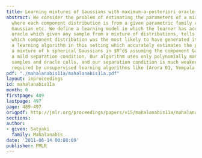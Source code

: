 ```yaml
---
title: Learning mixtures of Gaussians with maximum-a-posteriori oracle
abstract: We consider the problem of estimating the parameters of a mixture of distributions,
  where each component distribution is from a given parametric family e.g. exponential,
  Gaussian etc. We define a learning model in which the learner has access to a ``maximum-a-posteriori''
  oracle which given any sample from a mixture of distributions, tells the learner
  which component distribution was the most likely to have generated it. We describe
  a learning algorithm in this setting which accurately estimates the parameters of
  a mixture of k spherical Gaussians in $R^d$ assuming the component Gaussians satisfy
  a mild separation condition. Our algorithm uses only polynomially many (in d, k)
  samples and oracle calls, and our separation condition is much weaker than those
  required by unsupervised learning algorithms like [Arora 01, Vempala 02]. [pdf]
pdf: "./mahalanabis11a/mahalanabis11a.pdf"
layout: inproceedings
id: mahalanabis11a
month: 0
firstpage: 489
lastpage: 497
page: 489-497
origpdf: http://jmlr.org/proceedings/papers/v15/mahalanabis11a/mahalanabis11a.pdf
sections: 
author:
- given: Satyaki
  family: Mahalanabis
date: '2011-06-14 00:08:09'
publisher: PMLR
---
```

